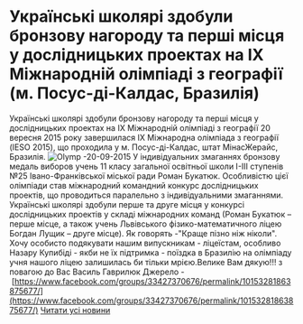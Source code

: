 # Українські школярі здобули бронзову нагороду та перші місця у дослідницьких проектах на ІХ Міжнародній олімпіаді з географії (м. Посус-ді-Калдас, Бразилія)
Українські школярі здобули бронзову нагороду та перші місця у дослідницьких проектах на ІХ Міжнародній олімпіаді з географії
20 вересня 2015 року завершилася ІХ Міжнародна олімпіада з географії (IESO 2015), що проходила у м. Посус-ді-Калдас, штат МінасЖерайс, Бразилія.
![Olymp -20-09-2015](/images/українські-школярі-здобули-бронзову-нагороду-та-перші-місця/olymp-20-09-2015.jpg)
У індивідуальних змаганнях бронзову медаль виборов учень 11 класу загальної освітньої школи І-ІІІ ступенів №25 Івано-Франківської міської ради Роман Букатюк.
Особливістю цієї олімпіади став міжнародний командний конкурс дослідницьких проектів, що проводиться паралельно з індивідуальними змаганнями. Українські школярі здобули перше та друге місця у конкурсі дослідницьких проектів у складі міжнародних команд (Роман Букатюк – перше місце, а також учень Львівського фізико-математичного ліцею Богдан Лущик – друге місце).
Як говорять -"Краще пізно ніж ніколи". Хочу особисто подякувати нашим випускникам - ліцеїстам, особливо Назару Купибіді - якби не їх підтримка - поїздка в Бразилію на олімпіаду учня нашого ліцею залишилась би тільки мрією.Велике Вам дякую!!!
з повагою до Вас
Василь Гаврилюк
Джерело - [https://www.facebook.com/groups/33427370676/permalink/10153281863875677/](https://www.facebook.com/groups/33427370676/permalink/10153281863875677/)
[Читати усі новини](/news)

